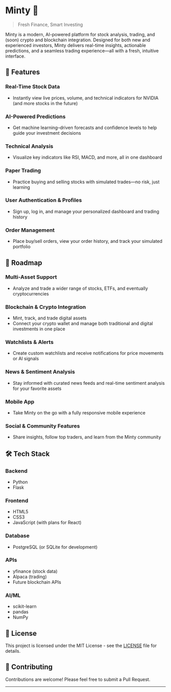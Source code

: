 # Minty 🌿

> Fresh Finance, Smart Investing
> 

Minty is a modern, AI-powered platform for stock analysis, trading, and (soon) crypto and blockchain integration. Designed for both new and experienced investors, Minty delivers real-time insights, actionable predictions, and a seamless trading experience—all with a fresh, intuitive interface.

## 🚀 Features

### Real-Time Stock Data

- Instantly view live prices, volume, and technical indicators for NVIDIA (and more stocks in the future)

### AI-Powered Predictions

- Get machine learning–driven forecasts and confidence levels to help guide your investment decisions

### Technical Analysis

- Visualize key indicators like RSI, MACD, and more, all in one dashboard

### Paper Trading

- Practice buying and selling stocks with simulated trades—no risk, just learning

### User Authentication & Profiles

- Sign up, log in, and manage your personalized dashboard and trading history

### Order Management

- Place buy/sell orders, view your order history, and track your simulated portfolio

## 🌱 Roadmap

### Multi-Asset Support

- Analyze and trade a wider range of stocks, ETFs, and eventually cryptocurrencies

### Blockchain & Crypto Integration

- Mint, track, and trade digital assets
- Connect your crypto wallet and manage both traditional and digital investments in one place

### Watchlists & Alerts

- Create custom watchlists and receive notifications for price movements or AI signals

### News & Sentiment Analysis

- Stay informed with curated news feeds and real-time sentiment analysis for your favorite assets

### Mobile App

- Take Minty on the go with a fully responsive mobile experience

### Social & Community Features

- Share insights, follow top traders, and learn from the Minty community

## 🛠️ Tech Stack

### Backend

- Python
- Flask

### Frontend

- HTML5
- CSS3
- JavaScript (with plans for React)

### Database

- PostgreSQL (or SQLite for development)

### APIs

- yfinance (stock data)
- Alpaca (trading)
- Future blockchain APIs

### AI/ML

- scikit-learn
- pandas
- NumPy

## 📝 License

This project is licensed under the MIT License - see the [LICENSE](https://www.notion.so/LICENSE) file for details.

## 🤝 Contributing

Contributions are welcome! Please feel free to submit a Pull Request.

---